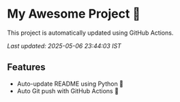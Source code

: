 # My Awesome Project 🚀

This project is automatically updated using GitHub Actions.

_Last updated: 2025-05-06 23:44:03 IST_

## Features
- Auto-update README using Python 🐍
- Auto Git push with GitHub Actions 🤖
